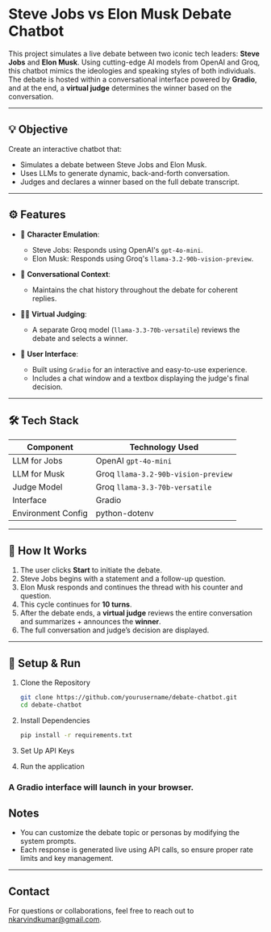 # Steve Jobs vs Elon Musk Debate Chatbot

This project simulates a live debate between two iconic tech leaders: **Steve Jobs** and **Elon Musk**. Using cutting-edge AI models from OpenAI and Groq, this chatbot mimics the ideologies and speaking styles of both individuals. The debate is hosted within a conversational interface powered by **Gradio**, and at the end, a **virtual judge** determines the winner based on the conversation.

---

## 💡 Objective

Create an interactive chatbot that:
- Simulates a debate between Steve Jobs and Elon Musk.
- Uses LLMs to generate dynamic, back-and-forth conversation.
- Judges and declares a winner based on the full debate transcript.

---

## ⚙️ Features

- 🤖 **Character Emulation**: 
  - Steve Jobs: Responds using OpenAI's `gpt-4o-mini`.
  - Elon Musk: Responds using Groq's `llama-3.2-90b-vision-preview`.

- 🧠 **Conversational Context**:
  - Maintains the chat history throughout the debate for coherent replies.

- 🧑‍⚖️ **Virtual Judging**:
  - A separate Groq model (`llama-3.3-70b-versatile`) reviews the debate and selects a winner.

- 🎨 **User Interface**:
  - Built using `Gradio` for an interactive and easy-to-use experience.
  - Includes a chat window and a textbox displaying the judge's final decision.

---

## 🛠️ Tech Stack

| Component           | Technology Used                   |
|---------------------|-----------------------------------|
| LLM for Jobs        | OpenAI `gpt-4o-mini`              |
| LLM for Musk        | Groq `llama-3.2-90b-vision-preview` |
| Judge Model         | Groq `llama-3.3-70b-versatile`    |
| Interface           | Gradio                            |
| Environment Config  | python-dotenv                     |

---

## 🚀 How It Works

1. The user clicks **Start** to initiate the debate.
2. Steve Jobs begins with a statement and a follow-up question.
3. Elon Musk responds and continues the thread with his counter and question.
4. This cycle continues for **10 turns**.
5. After the debate ends, a **virtual judge** reviews the entire conversation and summarizes + announces the **winner**.
6. The full conversation and judge’s decision are displayed.

---

## 🧪 Setup & Run

1. Clone the Repository

    ```bash
    git clone https://github.com/yourusername/debate-chatbot.git
    cd debate-chatbot

2. Install Dependencies

    ```bash
    pip install -r requirements.txt

3. Set Up API Keys
4. Run the application

### A Gradio interface will launch in your browser.

## Notes

- You can customize the debate topic or personas by modifying the system prompts.
- Each response is generated live using API calls, so ensure proper rate limits and key management.

---

## Contact

For questions or collaborations, feel free to reach out to nkarvindkumar@gmail.com.

